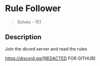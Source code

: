 # Rule Follower
> Solves - 151

## Description
Join the dicord server and read the rules

https://discord.gg/[REDACTED FOR GITHUB]

